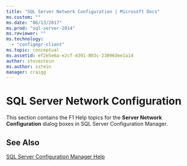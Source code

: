 ```yaml
---
title: "SQL Server Network Configuration | Microsoft Docs"
ms.custom: ""
ms.date: "06/13/2017"
ms.prod: "sql-server-2014"
ms.reviewer: ""
ms.technology: 
  - "configmgr-client"
ms.topic: conceptual
ms.assetid: ef2e5e6a-e2cf-4391-803c-23096dee1a14
author: stevestein
ms.author: sstein
manager: craigg
---
```

# SQL Server Network Configuration
  This section contains the F1 Help topics for the **Server Network Configuration** dialog boxes in SQL Server Configuration Manager.  
  
## See Also  
 [SQL Server Configuration Manager Help](../../../2014/tools/configuration-manager/sql-server-configuration-manager-help.md)  
  
  
